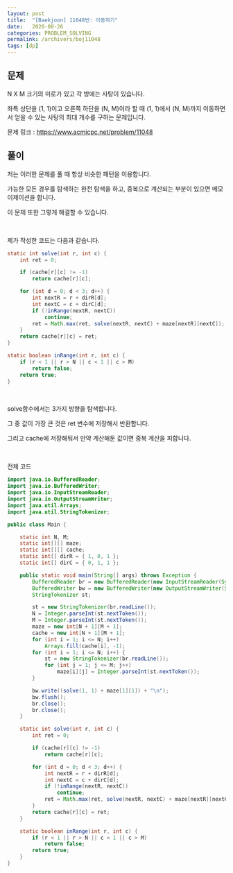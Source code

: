 ```yaml
---
layout: post
title:  "[Baekjoon] 11048번: 이동하기"
date:   2020-08-26
categories: PROBLEM_SOLVING
permalink: /archivers/boj11048
tags: [dp]
---
```


## 문제

N X M 크기의 미로가 있고 각 방에는 사탕이 있습니다.

좌특 상단을 (1, 1)이고 오른쪽 하단을 (N, M)이라 할 때 (1, 1)에서 (N, M)까지 이동하면서 얻을 수 있는 사탕의 최대 개수를 구하는 문제입니다.

문제 링크 : <https://www.acmicpc.net/problem/11048>

## 풀이

저는 이러한 문제를 풀 때 항상 비슷한 패턴을 이용합니다.

가능한 모든 경우를 탐색하는 완전 탐색을 하고, 중복으로 계산되는 부분이 있으면 메모이제이션을 합니다.

이 문제 또한 그렇게 해결할 수 있습니다.

<br/>

제가 작성한 코드는 다음과 같습니다.

~~~java
static int solve(int r, int c) {
	int ret = 0;

	if (cache[r][c] != -1)
		return cache[r][c];

	for (int d = 0; d < 3; d++) {
		int nextR = r + dirR[d];
		int nextC = c + dirC[d];
		if (!inRange(nextR, nextC))
			continue;
		ret = Math.max(ret, solve(nextR, nextC) + maze[nextR][nextC]);
	}
	return cache[r][c] = ret;
}

static boolean inRange(int r, int c) {
	if (r < 1 || r > N || c < 1 || c > M)
		return false;
	return true;
}
~~~
<br/>

solve함수에서는 3가지 방향을 탐색합니다.

그 중 값이 가장 큰 것은 ret 변수에 저장해서 반환합니다.

그리고 cache에 저장해둬서 만약 계산해둔 값이면 중복 계산을 피합니다.

<br/>

전체 코드

~~~java
import java.io.BufferedReader;
import java.io.BufferedWriter;
import java.io.InputStreamReader;
import java.io.OutputStreamWriter;
import java.util.Arrays;
import java.util.StringTokenizer;

public class Main {

	static int N, M;
	static int[][] maze;
	static int[][] cache;
	static int[] dirR = { 1, 0, 1 };
	static int[] dirC = { 0, 1, 1 };

	public static void main(String[] args) throws Exception {
		BufferedReader br = new BufferedReader(new InputStreamReader(System.in));
		BufferedWriter bw = new BufferedWriter(new OutputStreamWriter(System.out));
		StringTokenizer st;

		st = new StringTokenizer(br.readLine());
		N = Integer.parseInt(st.nextToken());
		M = Integer.parseInt(st.nextToken());
		maze = new int[N + 1][M + 1];
		cache = new int[N + 1][M + 1];
		for (int i = 1; i <= N; i++)
			Arrays.fill(cache[i], -1);
		for (int i = 1; i <= N; i++) {
			st = new StringTokenizer(br.readLine());
			for (int j = 1; j <= M; j++)
				maze[i][j] = Integer.parseInt(st.nextToken());
		}

		bw.write((solve(1, 1) + maze[1][1]) + "\n");
		bw.flush();
		br.close();
		br.close();
	}

	static int solve(int r, int c) {
		int ret = 0;

		if (cache[r][c] != -1)
			return cache[r][c];

		for (int d = 0; d < 3; d++) {
			int nextR = r + dirR[d];
			int nextC = c + dirC[d];
			if (!inRange(nextR, nextC))
				continue;
			ret = Math.max(ret, solve(nextR, nextC) + maze[nextR][nextC]);
		}
		return cache[r][c] = ret;
	}

	static boolean inRange(int r, int c) {
		if (r < 1 || r > N || c < 1 || c > M)
			return false;
		return true;
	}
}

~~~

<br/>

 